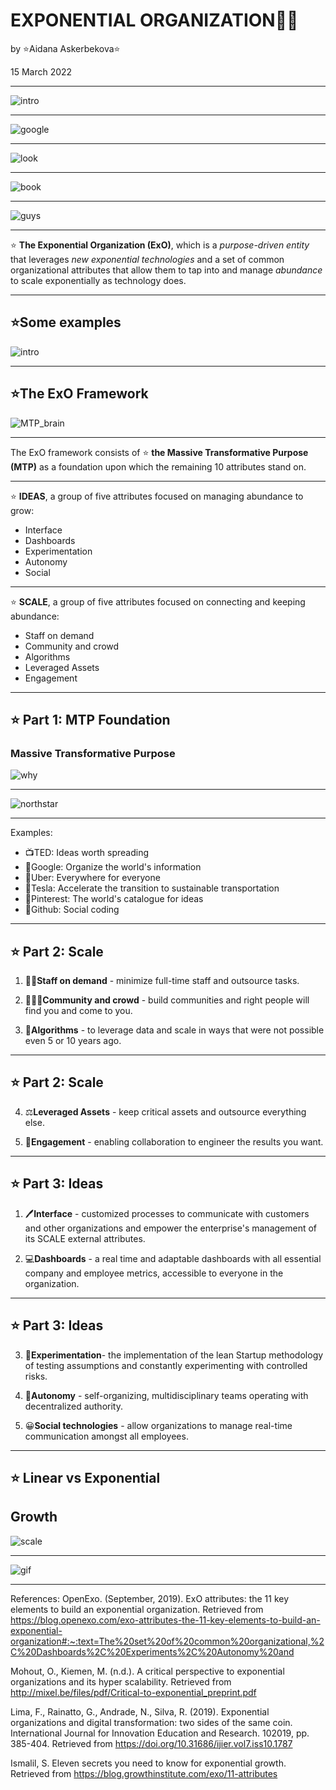 # EXPONENTIAL ORGANIZATION🧑‍💼

by ⭐Aidana Askerbekova⭐

15 March 2022

<!-- .slide: data-background="./background2.jpg" -->

---

![intro](intro.jpeg)

<!-- .slide: data-background="./background2.jpg" -->

---

![google](google.jpeg)

<!-- .slide: data-background="./background2.jpg" -->

---

<!-- .slide: data-background="./background2.jpg" -->

![look](look.png)

---

![book](book.jpeg)

<!-- .slide: data-background="./background2.jpg" -->

---

<!-- .slide: data-background="./background2.jpg" -->

![guys](guys.jpeg)

---

<!-- .slide: data-background="./background2.jpg" -->

⭐ **The Exponential Organization (ExO)**, which is a _purpose-driven entity_ that leverages _new exponential technologies_ and a set of common organizational attributes that allow them to tap into and manage _abundance_ to scale exponentially as technology does.

---

<!-- .slide: data-background="./background2.jpg" -->

## ⭐**Some examples**

![intro](companies.jpeg)

---

<!-- .slide: data-background="./background2.jpg" -->

## ⭐**The ExO Framework**

![MTP_brain](brain.jpeg)

---

<!-- .slide: data-background="./background2.jpg" -->

The ExO framework consists of ⭐ **the Massive Transformative Purpose (MTP)** as a foundation upon which the remaining 10 attributes stand on.

---

<!-- .slide: data-background="./background2.jpg" -->

⭐ **IDEAS**, a group of five attributes focused on managing abundance to grow:

- Interface
- Dashboards
- Experimentation
- Autonomy
- Social

---

<!-- .slide: data-background="./background2.jpg" -->

⭐ **SCALE**, a group of five attributes focused on connecting and keeping abundance:

- Staff on demand
- Community and crowd
- Algorithms
- Leveraged Assets
- Engagement

---

<!-- .slide: data-background="./background2.jpg" -->

## ⭐ **Part 1: MTP Foundation**

### Massive Transformative Purpose

![why](why.jpeg)

---

<!-- .slide: data-background="./background2.jpg" -->

![northstar](northstar.gif)

---

<!-- .slide: data-background="./background2.jpg" -->

Examples:

- 📺TED: Ideas worth spreading
- 🔎Google: Organize the world's information
- 🚗Uber: Everywhere for everyone
- 🚗Tesla: Accelerate the transition to sustainable transportation
- 📍Pinterest: The world's catalogue for ideas
- 👾Github: Social coding

---

<!-- .slide: data-background="./background2.jpg" -->

## ⭐ **Part 2: Scale**

1. 👩‍💼**Staff on demand** - minimize full-time staff and outsource tasks.

1. 🧑‍🤝‍🧑**Community and crowd** - build communities and right people will find you and come to you.
1. 🧩**Algorithms** - to leverage data and scale in ways that were not possible even 5 or 10 years ago.

---

<!-- .slide: data-background="./background2.jpg" -->

## ⭐ **Part 2: Scale**

4. ⚖️**Leveraged Assets** - keep critical assets and outsource everything else.

1. 🤝**Engagement** - enabling collaboration to engineer the results you want.

---

<!-- .slide: data-background="./background2.jpg" -->

## ⭐ **Part 3: Ideas**

1. 🖊️**Interface** - customized processes to communicate with customers and other organizations and empower the enterprise's management of its SCALE external attributes.

1. 💻**Dashboards** - a real time and adaptable dashboards with all essential company and employee metrics, accessible to everyone in the organization.

---

<!-- .slide: data-background="./background2.jpg" -->

## ⭐ **Part 3: Ideas**

3. 🧪**Experimentation**- the implementation of the lean Startup methodology of testing assumptions and constantly experimenting with controlled risks.

4. 🤖**Autonomy** - self-organizing, multidisciplinary teams operating with decentralized authority.
5. 😀**Social technologies** - allow organizations to manage real-time communication amongst all employees.

---

## ⭐ **Linear vs Exponential**

## **Growth**

<!-- .slide: data-background="./background2.jpg" -->

![scale](scale.png)

---

<!-- .slide: data-background="./background2.jpg" -->

![gif](gif.gif)

---

<!-- .slide: data-background="./background2.jpg" -->

References:
OpenExo. (September, 2019). ExO attributes: the 11 key elements to build an exponential organization. Retrieved from https://blog.openexo.com/exo-attributes-the-11-key-elements-to-build-an-exponential-organization#:~:text=The%20set%20of%20common%20organizational,%2C%20Dashboards%2C%20Experiments%2C%20Autonomy%20and

Mohout, O., Kiemen, M. (n.d.). A critical perspective to exponential organizations and its hyper scalability. Retrieved from http://mixel.be/files/pdf/Critical-to-exponential_preprint.pdf

Lima, F., Rainatto, G., Andrade, N., Silva, R. (2019). Exponential organizations and digital transformation: two sides of the same coin. International Journal for Innovation Education and Research. 102019, pp. 385-404. Retrieved from https://doi.org/10.31686/ijier.vol7.iss10.1787

Ismalil, S. Eleven secrets you need to know for exponential growth. Retrieved from https://blog.growthinstitute.com/exo/11-attributes
